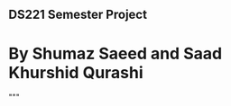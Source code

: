 ## DS221 Semester Project

By Shumaz Saeed and Saad Khurshid Qurashi
=====================================
"""